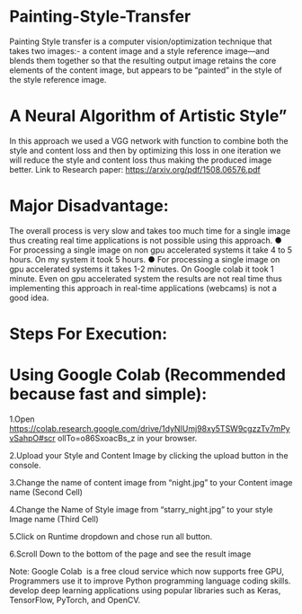 # Painting-Style-Transfer
 Painting Style transfer is a computer vision/optimization technique that takes two images:- a content image and a style reference image—and blends them together so that the resulting output image retains the core elements of the content image, but appears to be “painted” in the style of the style reference image.
# A Neural Algorithm of Artistic Style”
 In this approach we used a VGG network with function to combine both the style and content loss and then by optimizing this loss in one iteration we will reduce the style and content loss thus making the produced image better.
Link to Research paper: ​https://arxiv.org/pdf/1508.06576.pdf

# Major Disadvantage:
 The overall process is very slow and takes too much time for a single image thus creating real time applications is not possible using this approach. ● For processing a single image on non gpu accelerated systems it take 4 to 5 hours. On my system it took 5 hours. ● For processing a single image on gpu accelerated systems it takes 1-2 minutes. On Google colab it took 1 minute. Even on gpu accelerated system the results are not real time thus implementing this approach in real-time applications (webcams) is not a good idea.
 
 #  Steps For Execution:
 #   Using Google Colab (Recommended because fast and simple):
 
 1.Open https://colab.research.google.com/drive/1dyNIUmj98xy5TSW9cgzzTv7mPyvSahpO#scr ollTo=o86SxoacBs_z​ in your browser.

2.Upload your Style and Content Image by clicking the upload button in the console.

3.Change the name of content image from “night.jpg” to your Content image name (Second Cell)

4.Change the Name of Style image from “starry_night.jpg” to your style Image name (Third Cell)

5.Click on Runtime dropdown and chose run all button.

6.Scroll Down to the bottom of the page and see the result image

Note: Google Colab ​ is a free cloud service which now supports free GPU, Programmers use it to improve Python programming language coding skills. develop deep learning applications using popular libraries such as Keras, TensorFlow, PyTorch, and OpenCV.
